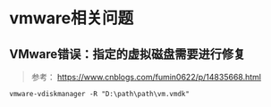 # vmware相关问题

## VMware错误：指定的虚拟磁盘需要进行修复

> 参考： https://www.cnblogs.com/fumin0622/p/14835668.html

``` shell
vmware-vdiskmanager -R "D:\path\path\vm.vmdk"
```